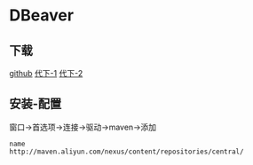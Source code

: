# DBeaver

## 下载

[github](https://github.com/dbeaver/dbeaver/releases)
[代下-1](https://www.offcloud.com/)
[代下-2](https://shrill-pond-3e81.hunsh.workers.dev/)

## 安装-配置

窗口->首选项->连接->驱动->maven->添加

```text
name
http://maven.aliyun.com/nexus/content/repositories/central/
```
